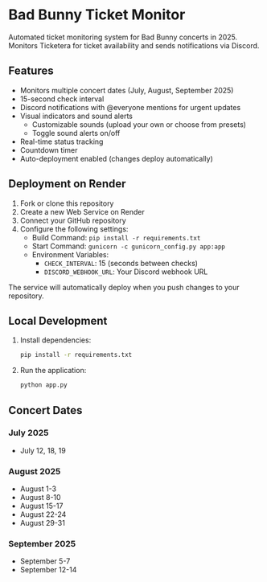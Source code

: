 # Bad Bunny Ticket Monitor

Automated ticket monitoring system for Bad Bunny concerts in 2025. Monitors Ticketera for ticket availability and sends notifications via Discord.

## Features

- Monitors multiple concert dates (July, August, September 2025)
- 15-second check interval
- Discord notifications with @everyone mentions for urgent updates
- Visual indicators and sound alerts
  - Customizable sounds (upload your own or choose from presets)
  - Toggle sound alerts on/off
- Real-time status tracking
- Countdown timer
- Auto-deployment enabled (changes deploy automatically)

## Deployment on Render

1. Fork or clone this repository
2. Create a new Web Service on Render
3. Connect your GitHub repository
4. Configure the following settings:
   - Build Command: `pip install -r requirements.txt`
   - Start Command: `gunicorn -c gunicorn_config.py app:app`
   - Environment Variables:
     - `CHECK_INTERVAL`: 15 (seconds between checks)
     - `DISCORD_WEBHOOK_URL`: Your Discord webhook URL

The service will automatically deploy when you push changes to your repository.

## Local Development

1. Install dependencies:
   ```bash
   pip install -r requirements.txt
   ```

2. Run the application:
   ```bash
   python app.py
   ```

## Concert Dates

### July 2025
- July 12, 18, 19

### August 2025
- August 1-3
- August 8-10
- August 15-17
- August 22-24
- August 29-31

### September 2025
- September 5-7
- September 12-14
